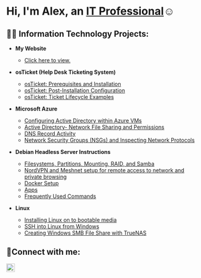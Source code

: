 <h1>Hi, I'm Alex, an <a href="(https://www.linkedin.com/in/alex-shephard-3878a0301/)">IT Professional</a>☺</h1>

<h2>👨‍💻 Information Technology Projects:</h2>

- <b>My Website</b>
  - [Click here to view.](https://about.shephard.cc/)
- <b>osTicket (Help Desk Ticketing System)</b>
  - [osTicket: Prerequisites and Installation](https://github.com/ashep1337/osticket-prereqs)
  - [osTicket: Post-Installation Configuration](https://github.com/ashep1337/post-install-config)
  - [osTicket: Ticket Lifecycle Examples](https://github.com/ashep1337/ticket-lifecycle)
- <b>Microsoft Azure</b>
  - [Configuring Active Directory within Azure VMs](https://github.com/ashep1337/configure_ad)
  - [Active Directory- Network File Sharing and Permissions](https://github.com/ashep1337/Network-File-Sharing-and-Permissions)
  - [DNS Record Activity](https://github.com/ashep1337/Record-Creation-and-Observation)
  - [Network Security Groups (NSGs) and Inspecting Network Protocols](https://github.com/ashep1337/Network-Security-Groups-NSGs-and-Inspecting-Network-Protocol)
- <b>Debian Headless Server Instructions</b>
  - [Filesystems, Partitions, Mounting, RAID, and Samba](https://github.com/ashep1337/Debian-Headless-Server/tree/main/01_Getting_Started)
  - [NordVPN and Meshnet setup for remote access to network and private browsing](https://github.com/ashep1337/Debian-Headless-Server/tree/main/02_NordVPN)
  - [Docker Setup](https://github.com/ashep1337/Debian-Headless-Server/tree/main/03_Docker_And_Containers)
  - [Apps](https://github.com/ashep1337/Debian-Headless-Server/tree/main/04_App_Setup)
  - [Frequently Used Commands](https://github.com/ashep1337/Debian-Headless-Server/tree/main/00_Commands)
  
- <b>Linux</b>
  - [Installing Linux on to bootable media](https://github.com/ashep1337/linux-deployment)
  - [SSH into Linux from Windows](https://github.com/ashep1337/ssh_linux)
  - [Creating Windows SMB File Share with TrueNAS](https://github.com/ashep1337/trueNAS)
<h2>🤳Connect with me:</h2>

[<img align="left" alt="Alex | LinkedIn" width="22px" src="https://cdn.jsdelivr.net/npm/simple-icons@v3/icons/linkedin.svg" />][linkedin]

[linkedin]: https://www.linkedin.com/in/alex-shephard-3878a0301/

